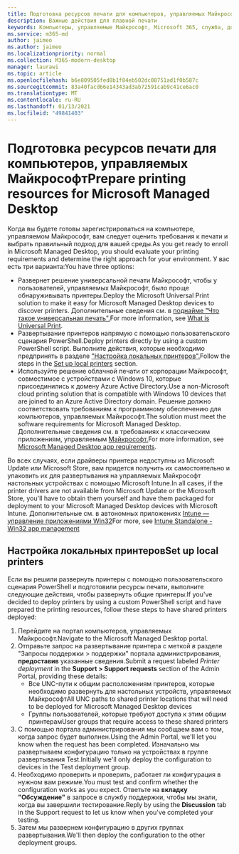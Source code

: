 ```yaml
---
title: Подготовка ресурсов печати для компьютеров, управляемых Майкрософт
description: Важные действия для плавной печати
keywords: Компьютеры, управляемые Майкрософт, Microsoft 365, служба, документация
ms.service: m365-md
author: jaimeo
ms.author: jaimeo
ms.localizationpriority: normal
ms.collection: M365-modern-desktop
manager: laurawi
ms.topic: article
ms.openlocfilehash: b6e809505fed8b1f84eb502dc08751ad1f0b587c
ms.sourcegitcommit: 83a40facd66e14343ad3ab72591cab9c41ce6ac0
ms.translationtype: MT
ms.contentlocale: ru-RU
ms.lasthandoff: 01/13/2021
ms.locfileid: "49841403"
---
```

# <a name="prepare-printing-resources-for-microsoft-managed-desktop"></a><span data-ttu-id="41a53-104">Подготовка ресурсов печати для компьютеров, управляемых Майкрософт</span><span class="sxs-lookup"><span data-stu-id="41a53-104">Prepare printing resources for Microsoft Managed Desktop</span></span>

<span data-ttu-id="41a53-105">Когда вы будете готовы зарегистрироваться на компьютере, управляемом Майкрософт, вам следует оценить требования к печати и выбрать правильный подход для вашей среды.</span><span class="sxs-lookup"><span data-stu-id="41a53-105">As you get ready to enroll in Microsoft Managed Desktop, you should evaluate your printing requirements and determine the right approach for your environment.</span></span> <span data-ttu-id="41a53-106">У вас есть три варианта:</span><span class="sxs-lookup"><span data-stu-id="41a53-106">You have three options:</span></span>
 
- <span data-ttu-id="41a53-107">Развернет решение универсальной печати Майкрософт, чтобы у пользователей, управляемых Майкрософт, было проще обнаруживывать принтеры.</span><span class="sxs-lookup"><span data-stu-id="41a53-107">Deploy the Microsoft Universal Print solution to make it easy for Microsoft Managed Desktop devices to discover printers.</span></span> <span data-ttu-id="41a53-108">Дополнительные сведения см. в [поднайме "Что такое универсальная печать".](https://docs.microsoft.com/universal-print/fundamentals/universal-print-whatis)</span><span class="sxs-lookup"><span data-stu-id="41a53-108">For more information, see [What is Universal Print](https://docs.microsoft.com/universal-print/fundamentals/universal-print-whatis).</span></span>
- <span data-ttu-id="41a53-109">Развертывание принтеров напрямую с помощью пользовательского сценария PowerShell.</span><span class="sxs-lookup"><span data-stu-id="41a53-109">Deploy printers directly by using a custom PowerShell script.</span></span> <span data-ttu-id="41a53-110">Выполните действия, которые необходимо предпринять в разделе ["Настройка локальных принтеров".](#set-up-local-printers)</span><span class="sxs-lookup"><span data-stu-id="41a53-110">Follow the steps in the [Set up local printers](#set-up-local-printers) section.</span></span>
- <span data-ttu-id="41a53-111">Используйте решение облачной печати от корпорации Майкрософт, совместимое с устройствами с Windows 10, которые присоединились к домену Azure Active Directory.</span><span class="sxs-lookup"><span data-stu-id="41a53-111">Use a non-Microsoft cloud printing solution that is compatible with Windows 10 devices that are joined to an Azure Active Directory domain.</span></span> <span data-ttu-id="41a53-112">Решение должно соответствовать требованиям к программному обеспечению для компьютеров, управляемых Майкрософт.</span><span class="sxs-lookup"><span data-stu-id="41a53-112">The solution must meet the software requirements for Microsoft Managed Desktop.</span></span> <span data-ttu-id="41a53-113">Дополнительные сведения см. в требованиях к классическим приложениям, управляемым [Майкрософт.](../service-description/mmd-app-requirements.md)</span><span class="sxs-lookup"><span data-stu-id="41a53-113">For more information, see [Microsoft Managed Desktop app requirements](../service-description/mmd-app-requirements.md).</span></span>
 
<span data-ttu-id="41a53-114">Во всех случаях, если драйверы принтера недоступны из Microsoft Update или Microsoft Store, вам придется получить их самостоятельно и упаковить их для развертывания на управляемых Майкрософт настольных устройствах с помощью Microsoft Intune.</span><span class="sxs-lookup"><span data-stu-id="41a53-114">In all cases, if the printer drivers are not available from Microsoft Update or the Microsoft Store, you'll have to obtain them yourself and have them packaged for deployment to your Microsoft Managed Desktop devices with Microsoft Intune.</span></span> <span data-ttu-id="41a53-115">Дополнительные см. в автономных приложениях [Intune — управление приложениями Win32](https://docs.microsoft.com/mem/intune/apps/apps-win32-app-management)</span><span class="sxs-lookup"><span data-stu-id="41a53-115">For more, see [Intune Standalone - Win32 app management](https://docs.microsoft.com/mem/intune/apps/apps-win32-app-management)</span></span>

## <a name="set-up-local-printers"></a><span data-ttu-id="41a53-116">Настройка локальных принтеров</span><span class="sxs-lookup"><span data-stu-id="41a53-116">Set up local printers</span></span>

<span data-ttu-id="41a53-117">Если вы решили развернуть принтеры с помощью пользовательского сценария PowerShell и подготовили ресурсы печати, выполните следующие действия, чтобы развернуть общие принтеры:</span><span class="sxs-lookup"><span data-stu-id="41a53-117">If you've decided to deploy printers by using a custom PowerShell script and have prepared the printing resources, follow these steps to have shared printers deployed:</span></span>

1.  <span data-ttu-id="41a53-118">Перейдите на портал компьютеров, управляемых Майкрософт.</span><span class="sxs-lookup"><span data-stu-id="41a53-118">Navigate to the Microsoft Managed Desktop portal.</span></span>
2.  <span data-ttu-id="41a53-119">Отправьте запрос на развертывание принтера с меткой *в* разделе "Запросы поддержки > поддержки" портала администрирования, **предоставив** указанные сведения.</span><span class="sxs-lookup"><span data-stu-id="41a53-119">Submit a request labeled *Printer deployment* in the **Support > Support requests** section of the Admin Portal, providing these details:</span></span>
    - <span data-ttu-id="41a53-120">Все UNC-пути к общим расположениям принтеров, которые необходимо развернуть для настольных устройств, управляемых Майкрософт</span><span class="sxs-lookup"><span data-stu-id="41a53-120">All UNC paths to shared printer locations that will need to be deployed for Microsoft Managed Desktop devices</span></span>
    - <span data-ttu-id="41a53-121">Группы пользователей, которые требуют доступа к этим общим принтерам</span><span class="sxs-lookup"><span data-stu-id="41a53-121">User groups that require access to these shared printers</span></span>
3.  <span data-ttu-id="41a53-122">С помощью портала администрирования мы сообщаем вам о том, когда запрос будет выполнен.</span><span class="sxs-lookup"><span data-stu-id="41a53-122">Using the Admin Portal, we'll let you know when the request has been completed.</span></span> <span data-ttu-id="41a53-123">Изначально мы развертываем конфигурацию только на устройствах в группе развертывания Test.</span><span class="sxs-lookup"><span data-stu-id="41a53-123">Initially we'll only deploy the configuration to devices in the Test deployment group.</span></span>
4.  <span data-ttu-id="41a53-124">Необходимо проверить и проверить, работает ли конфигурация в нужном вам режиме.</span><span class="sxs-lookup"><span data-stu-id="41a53-124">You must test and confirm whether the configuration works as you expect.</span></span> <span data-ttu-id="41a53-125">Ответьте на **вкладку "Обсуждение"** в запросе в службу поддержки, чтобы мы знали, когда вы завершили тестирование.</span><span class="sxs-lookup"><span data-stu-id="41a53-125">Reply by using the **Discussion** tab in the Support request to let us know when you've completed your testing.</span></span>
5.  <span data-ttu-id="41a53-126">Затем мы развернем конфигурацию в других группах развертывания.</span><span class="sxs-lookup"><span data-stu-id="41a53-126">We'll then deploy the configuration to the other deployment groups.</span></span>
